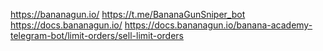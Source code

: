 https://bananagun.io/
https://t.me/BananaGunSniper_bot
https://docs.bananagun.io/
https://docs.bananagun.io/banana-academy-telegram-bot/limit-orders/sell-limit-orders
